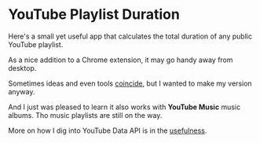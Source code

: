 # YouTube Playlist Duration

Here's a small yet useful app that calculates the total duration of any public YouTube playlist.

As a nice addition to a Chrome extension, it may go handy away from desktop.

Sometimes ideas and even tools [coincide](https://github.com/sharatsachin/ytplaylist-len), but I wanted to make my version anyway.

And I just was pleased to learn it also works with **YouTube Music** music albums. Tho music playlists are still on the way.

More on how I dig into YouTube Data API is in the [usefulness](https://github.com/tvey/usefulness/tree/main/external_apis/youtube_data_api).
